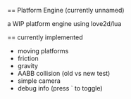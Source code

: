== Platform Engine (currently unnamed)

a WIP platform engine using love2d/lua

== currently implemented
* moving platforms
* friction
* gravity
* AABB collision (old vs new test)
* simple camera
* debug info (press ` to toggle)
